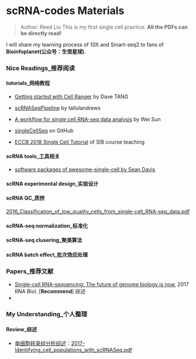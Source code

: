 # scRNA-codes Materials

> Author: Reed Liu
> This is my first single cell practice.
> **All the PDFs can be directly read!**

I will share my learning process of 10X and Smart-seq2 to fans of **Bioinfoplanet(公众号：生信星球)**.

### Nice Readings_推荐阅读

#### tutorials_网络教程

- [Getting started with Cell Ranger](https://davetang.org/muse/2018/08/09/getting-started-with-cell-ranger/) by Dave TANG

- [scRNASeqPipeline](https://github.com/tallulandrews/scRNASeqPipeline) by tallulandrews

- [A workflow for single cell RNA-seq data analysis](http://research.fhcrc.org/content/dam/stripe/sun/software/scRNAseq/scRNAseq.html) by Wei Sun

- [singleCellSeq](https://github.com/jdblischak/singleCellSeq) on GitHub
- [ECCB 2018 Single Cell Tutorial](https://github.com/fmicompbio/SIB_scRNA-seq_Tutorial_2018) of SIB course teaching

#### scRNA tools_工具相关

- [software packages of awesome-single-cell by Sean Davis](https://github.com/seandavi/awesome-single-cell) 

#### scRNA experimental design_实验设计



#### scRNA QC_质控

[2016_Classification_of_low_quality_cells_from_single-cell_RNA-seq_data.pdf](https://github.com/reedliu/scRNA-codes/blob/master/scRNA-papers/2016_Classification_of_low_quality_cells_from_single-cell_RNA-seq_data.pdf) 

#### scRNA-seq normalization_标准化



#### scRNA-seq clusering_聚类算法



#### scRNA batch effect_批次效应处理



### Papers_推荐文献

- [Single-cell RNA-sequencing: The future of genome biology is now](https://github.com/reedliu/scRNA-codes/blob/master/scRNA-papers/2017-Single-cell-RNA-sequencing-The-future-of-genome-biology-is-now.pdf), 2017 RNA Biol. [**Recommend**] 综述
- 

### My Understanding_个人整理

#### Review_综述

- [单细胞转录组分析综述](https://github.com/reedliu/scRNA-codes/blob/master/my_understanding/%E5%8D%95%E7%BB%86%E8%83%9E%E8%BD%AC%E5%BD%95%E7%BB%84%E9%89%B4%E5%AE%9A%E7%BB%86%E8%83%9E%E7%BE%A4%E4%BD%93.md)：[2017-Identifying_cell_populations_with_scRNASeq.pdf](https://github.com/reedliu/scRNA-codes/blob/master/scRNA-papers/2017-Identifying_cell_populations_with_scRNASeq.pdf) 